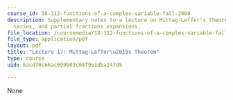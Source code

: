 ```yaml
---
course_id: 18-112-functions-of-a-complex-variable-fall-2008
description: Supplementary notes to a lecture on Mittag-Leffer's theorem, Laurent
  series, and partial fractions expansions.
file_location: /coursemedia/18-112-functions-of-a-complex-variable-fall-2008/6acd70c66ac699b03c08f9e1dba247d5_lecture17.pdf
file_type: application/pdf
layout: pdf
title: "Lecture 17: Mittag-Leffer\u2019s Theorem"
type: course
uid: 6acd70c66ac699b03c08f9e1dba247d5

---
```

None